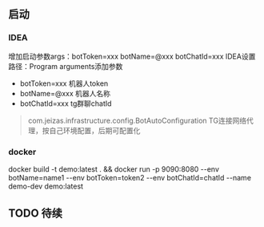 ## 启动
### IDEA
增加启动参数args：botToken=xxx botName=@xxx botChatId=xxx
IDEA设置路径：Program arguments添加参数
- botToken=xxx 机器人token
- botName=@xxx 机器人名称
- botChatId=xxx tg群聊chatId
> com.jeizas.infrastructure.config.BotAutoConfiguration TG连接网络代理，按自己环境配置，后期可配置化

### docker

docker build -t demo:latest . && docker run -p 9090:8080 --env botName=name1 --env botToken=token2 --env botChatId=chatId --name demo-dev demo:latest

## TODO 待续


